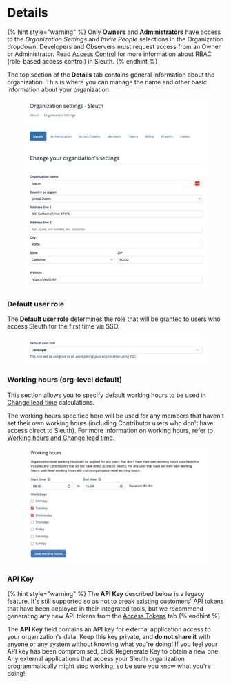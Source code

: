 # Details

{% hint style="warning" %}
Only **Owners** and **Administrators** have access to the _Organization Settings_ and _Invite People_ selections in the Organization dropdown. Developers and Observers must request access from an Owner or Administrator. Read [Access Control](../access-control.md) for more information about RBAC (role-based access control) in Sleuth.
{% endhint %}

The top section of the **Details** tab contains general information about the organization. This is where you can manage the name and other basic information about your organization.



<figure><img src="../../.gitbook/assets/image (1) (1) (1) (1).png" alt=""><figcaption></figcaption></figure>

### Default user role

The **Default user role** determines the role that will be granted to users who access Sleuth for the first time via SSO.

<figure><img src="../../.gitbook/assets/image (2) (1) (1).png" alt=""><figcaption></figcaption></figure>

### Working hours (org-level default)

This section allows you to specify default working hours to be used in [Change lead time](../../accelerate-metrics/change-lead-time.md) calculations.&#x20;

The working hours specified here will be used for any members that haven't set their own working hours (including Contributor users who don't have access direct to Sleuth). For more information on working hours, refer to [Working hours and Change lead time](../../accelerate-metrics/change-lead-time.md#working-hours-and-change-lead-time).

<figure><img src="../../.gitbook/assets/image (2) (1).png" alt=""><figcaption></figcaption></figure>

### API Key

{% hint style="warning" %}
The **API Key** described below is a legacy feature. It's still supported so as not to break existing customers' API tokens that have been deployed in their integrated tools, but we recommend generating any new API tokens from the [Access Tokens](access-tokens.md) tab
{% endhint %}

The **API Key** field contains an API key for external application access to your organization's data. Keep this key private, and **do not share it** with anyone or any system without knowing what you're doing! If you feel your API key has been compromised, click Regenerate Key to obtain a new one. Any external applications that access your Sleuth organization programmatically might stop working, so be sure you know what you're doing!
